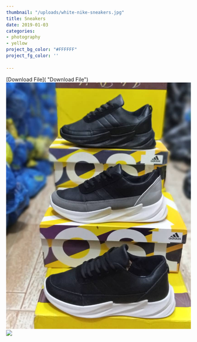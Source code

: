 ```yaml
---
thumbnail: "/uploads/white-nike-sneakers.jpg"
title: Sneakers
date: 2019-01-03
categories:
- photography
- yellow
project_bg_color: "#FFFFFF"
project_fg_color: ''

---
```

[Download File]( "Download File")![](/uploads/sneakers.jpg)![](/uploads/markus-spiske-516263-unsplash.jpg)